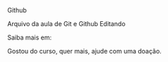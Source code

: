 Github

Arquivo da aula de Git e Github
Editando

Saiba mais em:

Gostou do curso, quer mais, ajude com uma doação.
